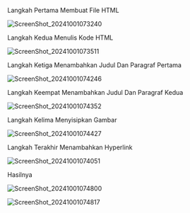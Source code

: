 Langkah Pertama Membuat File HTML

![ScreenShot_20241001073240](https://github.com/user-attachments/assets/1519c448-b375-4f1b-8274-593884b8dc71)

Langkah Kedua Menulis Kode HTML

![ScreenShot_20241001073511](https://github.com/user-attachments/assets/b089f658-1749-4634-9967-2832727211f3)

Langkah Ketiga Menambahkan Judul Dan Paragraf Pertama

![ScreenShot_20241001074246](https://github.com/user-attachments/assets/5f735ce3-7998-4a8b-a70a-74eebac98cdb)

Langkah Keempat Menambahkan Judul Dan Paragraf Kedua

![ScreenShot_20241001074352](https://github.com/user-attachments/assets/43141ff8-ea6a-4f63-862c-169229fe1bf1)

Langkah Kelima Menyisipkan Gambar

![ScreenShot_20241001074427](https://github.com/user-attachments/assets/eb527a30-59b6-4978-8a8f-63fb73c6da83)

Langkah Terakhir Menambahkan Hyperlink

![ScreenShot_20241001074051](https://github.com/user-attachments/assets/3b5c513e-8513-4bf6-8aef-c228152281b0)

Hasilnya

![ScreenShot_20241001074800](https://github.com/user-attachments/assets/6638d0d6-2ba3-4e6f-a9f6-57c763ae6907)

![ScreenShot_20241001074817](https://github.com/user-attachments/assets/0aa32206-d2ae-4907-9da8-c872b062a38a)
